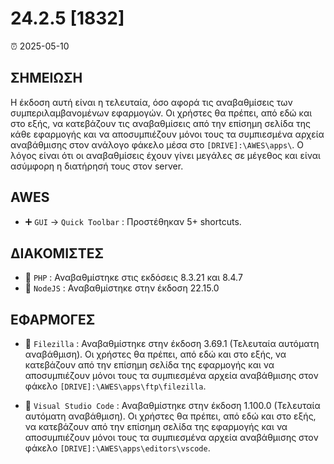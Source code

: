 # 24.2.5 [1832]

⏰ 2025-05-10

## ΣΗΜΕΙΩΣΗ
Η έκδοση αυτή είναι η τελευταία, όσο αφορά τις αναβαθμίσεις των συμπεριλαμβανομένων εφαρμογών. Οι χρήστες θα πρέπει, από εδώ και στο εξής, να κατεβάζουν τις αναβαθμίσεις από την επίσημη σελίδα της κάθε εφαρμογής και να αποσυμπιέζουν μόνοι τους τα συμπιεσμένα αρχεία αναβάθμισης στον ανάλογο φάκελο μέσα στο `[DRIVE]:\AWES\apps\`. Ο λόγος είναι ότι οι αναβαθμίσεις έχουν γίνει μεγάλες σε μέγεθος και είναι ασύμφορη η διατήρησή τους στον server.

## AWES
- ➕ `GUI` -> `Quick Toolbar` : Προστέθηκαν 5+ shortcuts.

## ΔΙΑΚΟΜΙΣΤΕΣ
- 🔄 `PHP`    : Αναβαθμίστηκε στις εκδόσεις 8.3.21 και 8.4.7
- 🔄 `NodeJS` : Αναβαθμίστηκε στην έκδοση 22.15.0

## ΕΦΑΡΜΟΓΕΣ
- 🔄 `Filezilla` : Αναβαθμίστηκε στην έκδοση 3.69.1 (Τελευταία αυτόματη αναβάθμιση). Οι χρήστες θα πρέπει, από εδώ και στο εξής, να κατεβάζουν από την επίσημη σελίδα της εφαρμογής και να αποσυμπιέζουν μόνοι τους τα συμπιεσμένα αρχεία αναβάθμισης στον φάκελο `[DRIVE]:\AWES\apps\ftp\filezilla`. 

- 🔄 `Visual Studio Code` : Αναβαθμίστηκε στην έκδοση 1.100.0 (Τελευταία αυτόματη αναβάθμιση). Οι χρήστες θα πρέπει, από εδώ και στο εξής, να κατεβάζουν από την επίσημη σελίδα της εφαρμογής και να αποσυμπιέζουν μόνοι τους τα συμπιεσμένα αρχεία αναβάθμισης στον φάκελο `[DRIVE]:\AWES\apps\editors\vscode`.